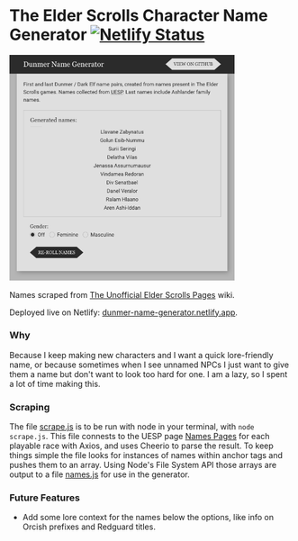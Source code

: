 # The Elder Scrolls Character Name Generator [![Netlify Status](https://api.netlify.com/api/v1/badges/1679775e-f0ec-4cef-9612-0bd7edbc735f/deploy-status)](https://app.netlify.com/sites/dunmer-name-generator/deploys)

<img src="./preview.png" width="400">

Names scraped from [The Unofficial Elder Scrolls Pages](https://en.uesp.net/wiki/Lore:Dunmer_Names) wiki.

Deployed live on Netlify: [dunmer-name-generator.netlify.app](https://dunmer-name-generator.netlify.app/).

### Why

Because I keep making new characters and I want a quick lore-friendly name, or because sometimes when I see unnamed NPCs I just want to give them a name but don't want to look too hard for one. I am a lazy, so I spent a lot of time making this.

### Scraping

The file [scrape.js](./scrape.js) is to be run with node in your terminal, with `node scrape.js`.
This file connests to the UESP page [Names Pages](https://en.uesp.net/wiki/Lore:Names) for each playable race with Axios, and uses Cheerio to parse the result. To keep things simple the file looks for instances of names within anchor tags and pushes them to an array. Using Node's File System API those arrays are output to a file [names.js](./src/names.js) for use in the generator.

### Future Features
- Add some lore context for the names below the options, like info on Orcish prefixes and Redguard titles.
